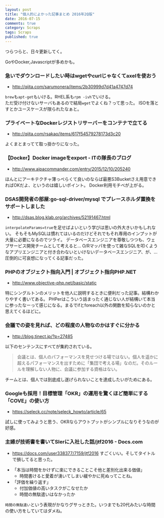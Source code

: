 ```yaml
---
layout: post
title: "個人的によかった記事まとめ 2016年2Q版"
date: 2016-07-15
comments: true
category: Scraps
tags: Scraps
published: true
---
```


つらつらと、日々更新してく。

GoやDocker,Javascriptが多めかも。


### 急いでダウンロードしたい時はwgetやcurlじゃなくてaxelを使おう

- <http://qiita.com/sarumonera/items/2b30999d7d41a4747d74>

`brew`も`apt-get`もいける。RHEL系も`rpm -ivh`でいける。  
ただ受け付けないサーバもあるので結局`wget`でよくね？って思った。
ISOを落とすとかユースケースが限られたなぁと。

### プライベートなDockerレジストリサーバーをコンテナで立てる
- <http://qiita.com/rsakao/items/617f54579278173d3c20>

よくまとまってて取っ掛かりになった。

### 【Docker】Docker imageをexport - ITの隊長のブログ
- <http://www.aipacommander.com/entry/2015/12/10/205240>

ほんとにアーキテクチャ薄っぺらくて良いのならば最悪S3Bucketさえ用意できればOKだよ、というのは嬉しいポイント。
Docker利用モチベが上がる。

### DSAS開発者の部屋:go-sql-driver/mysql でプレースホルダ置換をサポートしました
- <http://dsas.blog.klab.org/archives/52191467.html>

`interpolateParams=true`を足せばよいという学びは思いの外大きいかもしれない。
そもそもMySQLは慣れてはいるのだけどそれでもそれ専用のインプットが大量に必要になるのでツライ。
データベースエンジニアを尊敬しつつも、ウェブサービス開発チームとして考えると…
O/Rマッパを使って雑なSQLを叩くようなアプリエンジニアと付き合わないといけないデータベースエンジニア、が、…圧倒的に可哀想になってくる記事だった。


### PHPのオブジェクト指向入門 | オブジェクト指向PHP.NET
- <http://www.objective-php.net/basic/static>

特にシングルトンのメリットを他人に説明するときに便利だった記事。結構わかりやすく書いてある。
PHPerはこういう話まったく通じない人が結構いて本当に参ったなーって感じになる。まるでifとforeach以外の関数を知らないのかと思えてくるほどに。

### 会議での姿を見れば、どの程度の人物なのかはすぐに分かる 
- <http://blog.tinect.jp/?p=27485>

以下のセンテンスにすべてが集約されている。

> 会議とは、個人のパフォーマンスを見せつける場ではない。個人を遥かに超えるパフォーマンスを出すために「集団で考える場」なのだ。そのルールを理解しない人物に、会議に参加する資格はない。

チームとは、個人では到底成し遂げられないことを達成したいがためにある。

### Googleも採用！目標管理「OKR」の運用を驚くほど簡単にする「COVE」の使い方
- <https://seleck.cc/note/seleck_howto/article/65>

試しに使ってみようと思う、OKRならアウトプットがシンプルになりそうなのが好感。

### 主婦が技術書を書いてSIerに入社した話/jtf2016 - Docs.com
- <https://docs.com/user338377/7159/jtf2016>
すごくいい。そしてタイトルで損してると思った。
* 「本当は時間をかけずに楽にできることこそ他と差別化出来る価値」
  * 時間書けると愛着が湧いてしまい緩やかに死ぬってことね。
* 「評価を繰り返す」
	* 付加価値の高いタスクがこなせたか
	* 時間の無駄遣いはなかったか

`時間の無駄遣い`という表現がかなりグサっときた。いつまでも20代みたいな時間の使い方をしていてはダメね。
